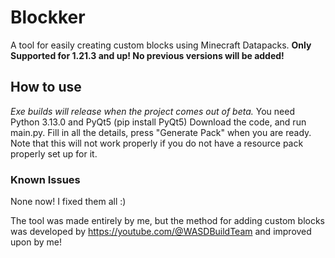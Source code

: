 # Blockker

A tool for easily creating custom blocks using Minecraft Datapacks.
**Only Supported for 1.21.3 and up! No previous versions will be added!**

## How to use
_Exe builds will release when the project comes out of beta._
You need Python 3.13.0 and PyQt5 (pip install PyQt5)
Download the code, and run main.py. 
Fill in all the details, press "Generate Pack" when you are ready.
Note that this will not work properly if you do not have a resource pack properly set up for it.

### Known Issues
None now! I fixed them all :)

The tool was made entirely by me, but the method for adding custom blocks was developed by https://youtube.com/@WASDBuildTeam and improved upon by me!
